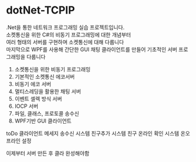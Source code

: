 # dotNet-TCPIP
.Net을 통한 네트워크 프로그래밍 실습 프로젝트입니다.  
소켓통신을 위한 C#의 비동기 프로그래밍에 대한 개념부터  
여러 형태의 서버를 구현하며 소켓통신에 대해 다룹니다  
마지막으로 WPF를 사용해 간단한 GUI 채팅 클라이언트를 만들어 기초적인 서버 프로그래밍을 다룹니다

1. 소켓통신을 위한 비동기 프로그래밍
2. 기본적인 소켓통신 에코서버 
3. 비동기 에코 서버
4. 멀티스레딩을 활용한 채팅 서버
5. 이벤트 셀렉 방식 서버
6. IOCP 서버
7. 파일, 클래스, 프로토콜 송수신
8. WPF기반 GUI 클라이언트


toDo
클라이언트 메세지 송수신 시스템 
친구추가 시스템
친구 온라인 확인 시스템
온오프라인 설정

이제부터 서버 만든 후 클라 완성해야함
